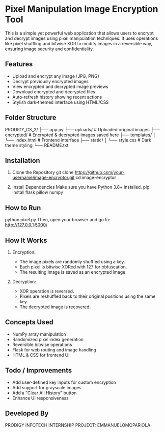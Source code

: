 
Pixel Manipulation Image Encryption Tool
========================================

This is a simple yet powerful web application that allows users to encrypt and decrypt images using pixel manipulation techniques. It uses operations like pixel shuffling and bitwise XOR to modify images in a reversible way, ensuring image security and confidentiality.

Features
--------
- Upload and encrypt any image (JPG, PNG)
- Decrypt previously encrypted images
- View encrypted and decrypted image previews
- Download encrypted and decrypted files
- Auto-refresh history showing recent actions
- Stylish dark-themed interface using HTML/CSS

Folder Structure
----------------
PRODIGY_CS_2/
├── app.py
├── uploads/              # Uploaded original images
├── encrypted/            # Encrypted & decrypted images saved here
├── templates/
│   └── index.html        # Frontend interface
├── static/
│   └── style.css         # Dark theme styling
└── README.txt

Installation
------------
1. Clone the Repository
   git clone https://github.com/your-username/image-encryptor.git
   cd image-encryptor

2. Install Dependencies
   Make sure you have Python 3.8+ installed.
   pip install flask pillow numpy

How to Run
----------
python pixel.py
Then, open your browser and go to:  
http://127.0.0.1:5000/

How It Works
------------
1. Encryption:
   - The image pixels are randomly shuffled using a key.
   - Each pixel is bitwise XORed with 127 for obfuscation.
   - The resulting image is saved as an encrypted image.

2. Decryption:
   - XOR operation is reversed.
   - Pixels are reshuffled back to their original positions using the same key.
   - The decrypted image is recovered.

Concepts Used
-------------
- NumPy array manipulation
- Randomized pixel index generation
- Reversible bitwise operations
- Flask for web routing and image handling
- HTML & CSS for frontend UI

Todo / Improvements
-------------------
- Add user-defined key inputs for custom encryption
- Add support for grayscale images
- Add a "Clear All History" button
- Enhance UI responsiveness

Developed By
------------
PRODIGY INFOTECH INTERNSHIP PROJECT:
EMMANUELOMOPARIOLA
